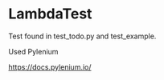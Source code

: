 # LambdaTest
Test found in test_todo.py and test_example.

Used Pylenium

https://docs.pylenium.io/
